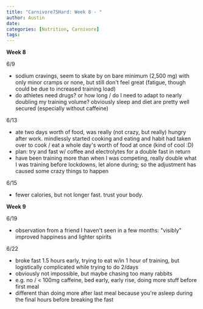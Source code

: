 ```yaml
---
title: "Carnivore75Hard: Week 8 - "
author: Austin
date:
categories: [Nutrition, Carnivore]
tags: 
---
```


**Week 8**

6/9

* sodium cravings, seem to skate by on bare minimum (2,500 mg) with only minor cramps or none, but still don't feel great (fatigue, though could be due to increased training load)
* do athletes need drugs?  or how long / do I need to adapt to nearly doubling my training volume?  obviously sleep and diet are pretty well secured (especially without caffeine)

6/13

* ate two days worth of food, was really (not crazy, but really) hungry after work.  mindlessly started cooking and eating and habit had taken over to cook / eat a whole day's worth of food at once (kind of cool :D)
* plan: try and fast w/ coffee and electrolytes for a double fast in return
* have been training more than when I was competing, really double what I was training before lockdowns, let alone during; so the adjustment has caused some crazy things to happen

6/15

* fewer calories, but not longer fast.  trust your body.

**Week 9**

6/19

* observation from a friend I haven't seen in a few months:  "visibly" improved happiness and lighter spirits

6/22

* broke fast 1.5 hours early, trying to eat w/in 1 hour of training, but logistically complicated while trying to do 2/days
* obviously not impossible, but maybe chasing too many rabbits 
* e.g. no / < 100mg caffeine, bed early, early rise, doing more stuff before first meal 
* different than doing more after last meal because you're asleep during the final hours before breaking the fast
